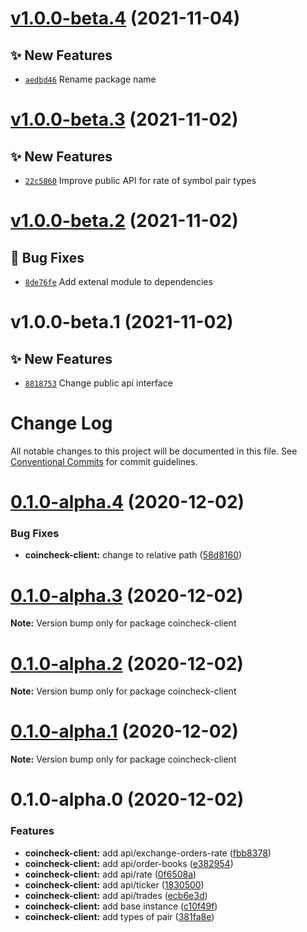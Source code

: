 # [v1.0.0-beta.4](https://github.com/coinset/coincheck/compare/v1.0.0-beta.3...v1.0.0-beta.4) (2021-11-04)

## ✨ New Features

- [`aedbd46`](https://github.com/coinset/coincheck/commit/aedbd46) Rename package name

# [v1.0.0-beta.3](https://github.com/TomokiMiyauci/coincheck-client/compare/v1.0.0-beta.2...v1.0.0-beta.3) (2021-11-02)

## ✨ New Features

- [`22c5860`](https://github.com/TomokiMiyauci/coincheck-client/commit/22c5860) Improve public API for rate of symbol pair types

# [v1.0.0-beta.2](https://github.com/TomokiMiyauci/coincheck-client/compare/v1.0.0-beta.1...v1.0.0-beta.2) (2021-11-02)

## 🐛 Bug Fixes

- [`8de76fe`](https://github.com/TomokiMiyauci/coincheck-client/commit/8de76fe) Add extenal module to dependencies

# v1.0.0-beta.1 (2021-11-02)

## ✨ New Features

- [`8818753`](https://github.com/TomokiMiyauci/coincheck-client/commit/8818753) Change public api interface

# Change Log

All notable changes to this project will be documented in this file.
See [Conventional Commits](https://conventionalcommits.org) for commit guidelines.

# [0.1.0-alpha.4](https://github.com/TomokiMiyauci/coincheck-client/compare/v0.1.0-alpha.3...v0.1.0-alpha.4) (2020-12-02)

### Bug Fixes

- **coincheck-client:** change to relative path ([58d8160](https://github.com/TomokiMiyauci/coincheck-client/commit/58d81600747b664a83fd524c5aa2a46d04f4e874))

# [0.1.0-alpha.3](https://github.com/TomokiMiyauci/coincheck-client/compare/v0.1.0-alpha.2...v0.1.0-alpha.3) (2020-12-02)

**Note:** Version bump only for package coincheck-client

# [0.1.0-alpha.2](https://github.com/TomokiMiyauci/coincheck-client/compare/v0.1.0-alpha.1...v0.1.0-alpha.2) (2020-12-02)

**Note:** Version bump only for package coincheck-client

# [0.1.0-alpha.1](https://github.com/TomokiMiyauci/coincheck-client/compare/v0.1.0-alpha.0...v0.1.0-alpha.1) (2020-12-02)

**Note:** Version bump only for package coincheck-client

# 0.1.0-alpha.0 (2020-12-02)

### Features

- **coincheck-client:** add api/exchange-orders-rate ([fbb8378](https://github.com/TomokiMiyauci/coincheck-client/commit/fbb8378c1d341f95beafef820edde90709058471))
- **coincheck-client:** add api/order-books ([e382954](https://github.com/TomokiMiyauci/coincheck-client/commit/e382954eddbb66a97fc6601ec14f28e7f2f285f1))
- **coincheck-client:** add api/rate ([0f6508a](https://github.com/TomokiMiyauci/coincheck-client/commit/0f6508ac683ff82c6208bedd0d7b2a117078609a))
- **coincheck-client:** add api/ticker ([1830500](https://github.com/TomokiMiyauci/coincheck-client/commit/183050053efd6336e259866680b230b3d308e100))
- **coincheck-client:** add api/trades ([ecb6e3d](https://github.com/TomokiMiyauci/coincheck-client/commit/ecb6e3d0e695cd35e46f26c64e77284d4e822aa4))
- **coincheck-client:** add base instance ([c10f49f](https://github.com/TomokiMiyauci/coincheck-client/commit/c10f49ffc73d94771863f0910adfb3e6d462e408))
- **coincheck-client:** add types of pair ([381fa8e](https://github.com/TomokiMiyauci/coincheck-client/commit/381fa8e6ce00f29f3bd1ef5280cc037d8d8f958a))
